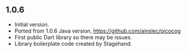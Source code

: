 ## 1.0.6

- Initial version.
- Ported from 1.0.6 Java version, https://github.com/ainslec/picocog
- First public Dart library so there may be issues.
- Library boilerplate code created by Stagehand.
